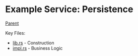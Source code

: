 Example Service: Persistence
==================================

[Parent](../../README.md)

Key Files:

* [lib.rs](src/lib.rs) - Construction
* [impl.rs](src/impl.rs) - Business Logic